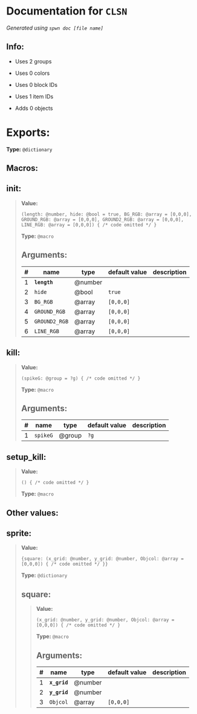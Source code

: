 # Documentation for `CLSN` 
_Generated using `spwn doc [file name]`_
## Info:

- Uses 2 groups
- Uses 0 colors
- Uses 0 block IDs
- Uses 1 item IDs

- Adds 0 objects
# Exports:
 **Type:** `@dictionary` 

## Macros:

## **init**:

> **Value:** 
>```spwn
>(length: @number, hide: @bool = true, BG_RGB: @array = [0,0,0], GROUND_RGB: @array = [0,0,0], GROUND2_RGB: @array = [0,0,0], LINE_RGB: @array = [0,0,0]) { /* code omitted */ }
>``` 
>**Type:** `@macro` 
>## Arguments:
>
>| # | name | type | default value | description |
>| - | ---- | ---- | ------------- | ----------- |
>| 1 | **`length`** | @number | | |
>| 2 | `hide` | @bool | `true` | |
>| 3 | `BG_RGB` | @array | `[0,0,0]` | |
>| 4 | `GROUND_RGB` | @array | `[0,0,0]` | |
>| 5 | `GROUND2_RGB` | @array | `[0,0,0]` | |
>| 6 | `LINE_RGB` | @array | `[0,0,0]` | |
>

## **kill**:

> **Value:** 
>```spwn
>(spikeG: @group = ?g) { /* code omitted */ }
>``` 
>**Type:** `@macro` 
>## Arguments:
>
>| # | name | type | default value | description |
>| - | ---- | ---- | ------------- | ----------- |
>| 1 | `spikeG` | @group | `?g` | |
>

## **setup\_kill**:

> **Value:** 
>```spwn
>() { /* code omitted */ }
>``` 
>**Type:** `@macro` 
>
## Other values:

## **sprite**:

> **Value:** 
>```spwn
>{square: (x_grid: @number, y_grid: @number, Objcol: @array = [0,0,0]) { /* code omitted */ }}
>``` 
>**Type:** `@dictionary` 
>
>## **square**:
>
>> **Value:** 
>>```spwn
>>(x_grid: @number, y_grid: @number, Objcol: @array = [0,0,0]) { /* code omitted */ }
>>``` 
>>**Type:** `@macro` 
>>## Arguments:
>>
>>| # | name | type | default value | description |
>>| - | ---- | ---- | ------------- | ----------- |
>>| 1 | **`x_grid`** | @number | | |
>>| 2 | **`y_grid`** | @number | | |
>>| 3 | `Objcol` | @array | `[0,0,0]` | |
>>
>
